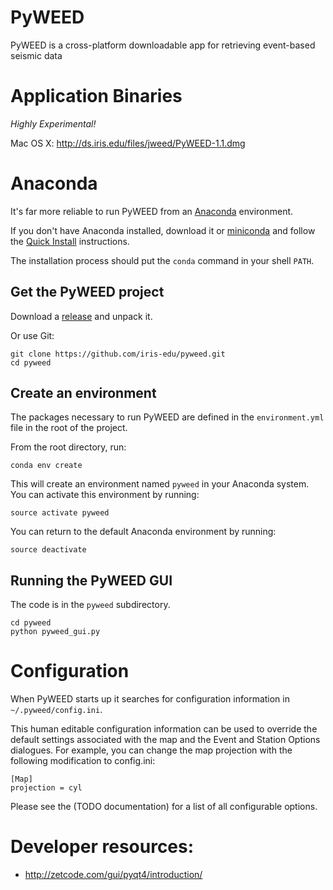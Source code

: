 # PyWEED

PyWEED is a cross-platform downloadable app for retrieving event-based seismic data

# Application Binaries

_Highly Experimental!_

Mac OS X: http://ds.iris.edu/files/jweed/PyWEED-1.1.dmg

# Anaconda

It's far more reliable to run PyWEED from an [Anaconda](https://docs.continuum.io/anaconda/) environment.

If you don't have Anaconda installed, download it or [miniconda](http://conda.pydata.org/miniconda.html) and follow the [Quick Install](http://conda.pydata.org/docs/install/quick.html)
instructions.

The installation process should put the `conda` command in your shell `PATH`.

## Get the PyWEED project

Download a [release](https://github.com/iris-edu/pyweed/releases) and unpack it.

Or use Git:

```
git clone https://github.com/iris-edu/pyweed.git
cd pyweed
```

## Create an environment

The packages necessary to run PyWEED are defined in the `environment.yml` file in the root of the project.

From the root directory, run:

`conda env create`

This will create an environment named `pyweed` in your Anaconda system. You can activate this environment by running:

`source activate pyweed`

You can return to the default Anaconda environment by running:

`source deactivate`

## Running the PyWEED GUI

The code is in the `pyweed` subdirectory.

```
cd pyweed
python pyweed_gui.py
```

# Configuration

When PyWEED starts up it searches for configuration information in `~/.pyweed/config.ini`.

This human editable configuration information can be used to override the default settings
associated with the map and the Event and Station Options dialogues. For example, you can
change the map projection with the following modification to config.ini:

```
[Map]
projection = cyl
```

Please see the (TODO documentation) for a list of all configurable options.

# Developer resources:

 * http://zetcode.com/gui/pyqt4/introduction/

